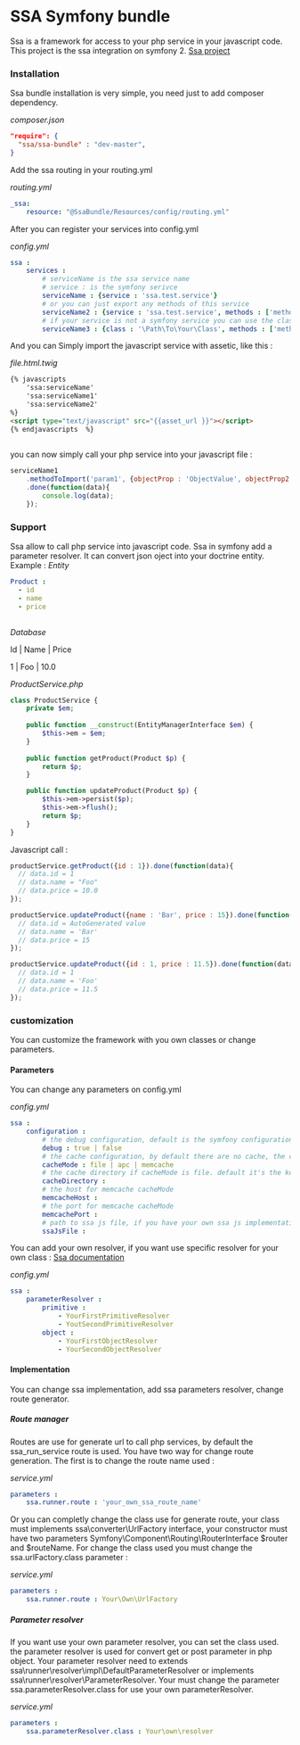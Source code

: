 SSA Symfony bundle
==========

Ssa is a framework for access to your php service in your javascript code. This project is the ssa integration on symfony 2.
[Ssa project](https://github.com/deblockt/ssa)

### Installation

Ssa bundle installation is very simple, you need just to add composer dependency.

*composer.json*
```json
"require": {
  "ssa/ssa-bundle" : "dev-master",
}
```

Add the ssa routing in your routing.yml

*routing.yml*
```yml
_ssa:
    resource: "@SsaBundle/Resources/config/routing.yml"
```

After you can register your services into config.yml

*config.yml*
```yml
ssa :
    services :
        # serviceName is the ssa service name
        # service : is the symfony serivce
        serviceName : {service : 'ssa.test.service'}
        # or you can just export any methods of this service
        serviceName2 : {service : 'ssa.test.service', methods : ['methodToImport']}
        # if your service is not a symfony service you can use the class attribute
        serviceName3 : {class : '\Path\To\Your\Class', methods : ['methodToImport']}      
```

And you can Simply import the javascript service with assetic, like this :

*file.html.twig*
```html
{% javascripts 
    'ssa:serviceName'
    'ssa:serviceName1'
    'ssa:serviceName2'
%}
<script type="text/javascript" src="{{asset_url }}"></script>
{% endjavascripts  %}
    
```

you can now simply call your php service into your javascript file : 
```javascript
serviceName1
    .methodToImport('param1', {objectProp : 'ObjectValue', objectProp2 : 'ObjectValue2'})
    .done(function(data){
        console.log(data);
    });
```

### Support

Ssa allow to call php service into javascript code.
Ssa in symfony add a parameter resolver. It can convert json oject into your doctrine entity.
Example :
*Entity*
```yml
Product :
  - id
  - name
  - price
  
```

*Database*

Id  | Name  | Price

1   | Foo   | 10.0

*ProductService.php*
```php
class ProductService {
    private $em;
    
    public function __construct(EntityManagerInterface $em) {
        $this->em = $em;
    }
    
    public function getProduct(Product $p) {
        return $p;
    }

    public function updateProduct(Product $p) {
        $this->em->persist($p);
        $this->em->flush();
        return $p;
    }
}

```

Javascript call : 
```javascript
productService.getProduct({id : 1}).done(function(data){
  // data.id = 1
  // data.name = "Foo"
  // data.price = 10.0
});

productService.updateProduct({name : 'Bar', price : 15}).done(function(data){
  // data.id = AutoGenerated value
  // data.name = 'Bar'
  // data.price = 15
});

productService.updateProduct({id : 1, price : 11.5}).done(function(data){
  // data.id = 1
  // data.name = 'Foo'
  // data.price = 11.5
});

```




### customization

You can customize the framework with you own classes or change parameters.

#### Parameters

You can change any parameters on config.yml

*config.yml*
```yml
ssa :
    configuration :
        # the debug configuration, default is the symfony configuration
        debug : true | false
        # the cache configuration, by default there are no cache, the cachemode is not mandatory with symfony
        cacheMode : file | apc | memcache
        # the cache directory if cacheMode is file. default it's the kernel.cache_dir
        cacheDirectory : 
        # the host for memcache cacheMode
        memcacheHost :
        # the port for memcache cacheMode
        memcachePort :
        # path to ssa js file, if you have your own ssa js implementation. Path begin in web directory
        ssaJsFile :

```

You can add your own resolver,  if you want use specific resolver for your own class : [Ssa documentation](https://github.com/deblockt/ssa#add-type-support)

*config.yml*
```yml
ssa :
    parameterResolver :
        primitive :
            - YourFirstPrimitiveResolver
            - YoutSecondPrimitiveResolver
        object :
            - YourFirstObjectResolver
            - YourSecondObjectResolver
```


#### Implementation

You can change ssa implementation, add ssa parameters resolver, change route generator.

##### Route manager

Routes are use for generate url to call php services, by default the ssa_run_service route is used. 
You have two way for change route generation. 
The first is to change the route name used :

*service.yml*
```yml
parameters :
    ssa.runner.route : 'your_own_ssa_route_name'
```

Or you can completly change the class use for generate route, your class must implements ssa\converter\UrlFactory interface, your constructor must have two parameters  Symfony\Component\Routing\RouterInterface $router and  $routeName. For change the class used you must change the ssa.urlFactory.class parameter :

*service.yml*
```yml
parameters :
    ssa.runner.route : Your\Own\UrlFactory
```

##### Parameter resolver

If you want use your own parameter resolver, you can set the class used. the parameter resolver is used for convert get or post parameter in php object.
Your parameter resolver need to extends ssa\runner\resolver\impl\DefaultParameterResolver or implements ssa\runner\resolver\ParameterResolver.
Your must change the parameter ssa.parameterResolver.class for use your own parameterResolver.

*service.yml*
```yml
parameters :
    ssa.parameterResolver.class : Your\own\resolver
```
